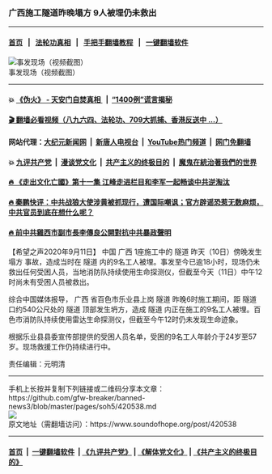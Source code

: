 ### 广西施工隧道昨晚塌方  9人被埋仍未救出
------------------------

#### [首页](https://github.com/gfw-breaker/banned-news3/blob/master/README.md) &nbsp;&nbsp;|&nbsp;&nbsp; [法轮功真相](https://github.com/begood0513/basic/blob/master/README.md)  &nbsp;&nbsp;|&nbsp;&nbsp; [手把手翻墙教程](https://github.com/gfw-breaker/guides/wiki)  &nbsp;&nbsp;|&nbsp;&nbsp; [一键翻墙软件](https://github.com/gfw-breaker/nogfw/blob/master/README.md)  



<div><img alt="事发现场（视频截图）" src="https://img.soundofhope.org/2020-09/php6y8aq9-1599812910956.jpg"/>
<br/><figcaption class="caption">
 事发现场（视频截图）
</figcaption></div><hr/>

#### 💥 [《伪火》 - 天安门自焚真相 ](http://141.164.51.119:10000/videos/blog/weihuo.html)&nbsp; |&nbsp; [“1400例”谎言揭秘  ](http://141.164.51.119:10000/videos/blog/jiexi1400.html)

#### [ 🎬  翻墙必看视频（八九六四、法轮功、709大抓捕、香港反送中 ...）](https://github.com/gfw-breaker/links/blob/master/banned.md)

#### 网站代理：[大纪元新闻网](http://167.172.10.89:10080/gb/) &nbsp;|&nbsp; [新唐人电视台](http://167.172.10.89:8808/gb/)  &nbsp;|&nbsp; [YouTube热门频道](http://158.247.203.241/youtube.html) &nbsp;|&nbsp; [网门免翻墙](http://158.247.203.241:11000/show.aspx?name=ogHome)

#### 💥 [九评共产党](http://141.164.51.119:10000/videos/res/jiuping/)&nbsp; |&nbsp; [漫谈党文化](http://141.164.51.119:10000/videos/res/mtdwh/)&nbsp; |&nbsp; [共产主义的终极目的](http://141.164.51.119:10000/videos/res/zjmd/)&nbsp; |&nbsp; [魔鬼在統治著我們的世界](http://141.164.51.119:10000/videos/res/TheSpecter/)  

#### [ 🔥  《走出文化亡國》第十一集 江峰走进栏目和李军一起畅谈中共逆淘汰](http://141.164.51.119:10000/videos/news/../res/zcwhwg/index.html)

#### [ 🔥  秦鹏快评：中共战狼大使涉黄被抓现行，遭国际嘲讽；官方辟谣恐惹无数麻烦，中共官员到底在想什么呢？](http://141.164.51.119:10000/videos/news/qp03.html)

#### [ 🔥  前中共雞西市副市長李傳良公開對抗中共暴政聲明](http://141.164.51.119:10000/videos/news/../tui/index.html)

<div><div class="Content__Wrapper sc-1bvya0-0 grZQxZ">
 <p class="meta-top">
  <span class="meta">
   【希望之声2020年9月11日】
  </span>
  中国
  <ok href="/term/11644">
   广西
  </ok>
  1座施工中的
  <ok href="/term/46683">
   隧道
  </ok>
  昨天（10日）傍晚发生
  <ok href="/term/30176">
   塌方
  </ok>
  事故，造成当时在
  <ok href="/term/46683">
   隧道
  </ok>
  内的9名工人被埋。事发至今已逾18小时，现场仍未救出任何受困人员，当地消防队持续使用生命探测仪，但截至今天（11日）中午12时尚未有受困人员被救出。
 </p>
 <p>
  综合中国媒体报导，
  <ok href="/term/11644">
   广西
  </ok>
  省百色市乐业县上岗
  <ok href="/term/46683">
   隧道
  </ok>
  昨晚6时施工期间，距
  <ok href="/term/46683">
   隧道
  </ok>
  口约540公尺处的
  <ok href="/term/46683">
   隧道
  </ok>
  顶部发生坍方，造成
  <ok href="/term/46683">
   隧道
  </ok>
  内正在施工的9名工人被埋。百色市消防队持续使用雷达生命探测仪，但截至今午12时仍未发现生命迹象。
 </p>
 <p>
  根据乐业县县委宣传部提供的受困人员名单，受困的9名工人年龄介于24岁至57岁。现场救援工作仍持续进行中。
 </p>
 <p>
  责任编辑：元明清
 </p>
</div>
</div>
<hr/>
手机上长按并复制下列链接或二维码分享本文章：<br/>
https://github.com/gfw-breaker/banned-news3/blob/master/pages/soh5/420538.md <br/>
<a href='https://github.com/gfw-breaker/banned-news3/blob/master/pages/soh5/420538.md'><img src='https://github.com/gfw-breaker/banned-news3/blob/master/pages/soh5/420538.md.png'/></a> <br/>
原文地址（需翻墙访问）：https://www.soundofhope.org/post/420538


------------------------
#### [首页](https://github.com/gfw-breaker/banned-news3/blob/master/README.md) &nbsp;|&nbsp; [一键翻墙软件](https://github.com/gfw-breaker/nogfw/blob/master/README.md) &nbsp;| [《九评共产党》](https://github.com/gfw-breaker/9ping.md/blob/master/README.md#九评之一评共产党是什么) | [《解体党文化》](https://github.com/gfw-breaker/jtdwh.md/blob/master/README.md) | [《共产主义的终极目的》](https://github.com/gfw-breaker/gczydzjmd.md/blob/master/README.md)


<img src='http://gfw-breaker.win/banned-news3/pages/soh5/420538.md' width='0px' height='0px'/>